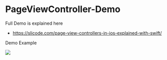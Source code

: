 # PageViewController-Demo

Full Demo is explained here

  - https://slicode.com/page-view-controllers-in-ios-explained-with-swift/
  
  
  Demo Example
  
  ![](https://i1.wp.com/slicode.com/wp-content/uploads/2020/03/ezgif.com-optimize.gif?fit=470%2C1024&ssl=1)
  
 
